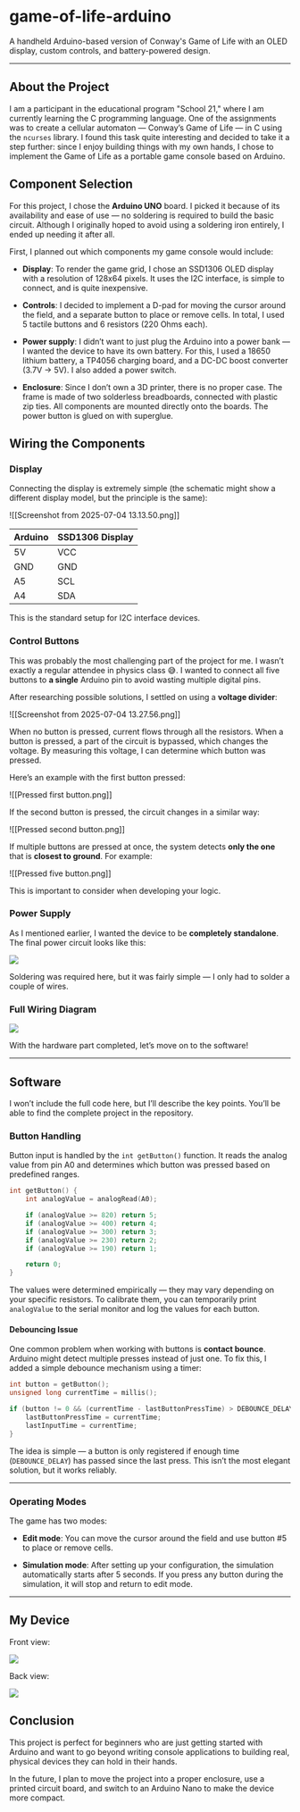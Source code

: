 # game-of-life-arduino
A handheld Arduino-based version of Conway's Game of Life with an OLED display, custom controls, and battery-powered design.

---

## About the Project

I am a participant in the educational program "School 21," where I am currently learning the C programming language. One of the assignments was to create a cellular automaton — Conway’s Game of Life — in C using the `ncurses` library. I found this task quite interesting and decided to take it a step further: since I enjoy building things with my own hands, I chose to implement the Game of Life as a portable game console based on Arduino.

## Component Selection

For this project, I chose the **Arduino UNO** board. I picked it because of its availability and ease of use — no soldering is required to build the basic circuit. Although I originally hoped to avoid using a soldering iron entirely, I ended up needing it after all.

First, I planned out which components my game console would include:

- **Display**: To render the game grid, I chose an SSD1306 OLED display with a resolution of 128x64 pixels. It uses the I2C interface, is simple to connect, and is quite inexpensive.
    
- **Controls**: I decided to implement a D-pad for moving the cursor around the field, and a separate button to place or remove cells. In total, I used 5 tactile buttons and 6 resistors (220 Ohms each).
    
- **Power supply**: I didn’t want to just plug the Arduino into a power bank — I wanted the device to have its own battery. For this, I used a 18650 lithium battery, a TP4056 charging board, and a DC-DC boost converter (3.7V → 5V). I also added a power switch.
    
- **Enclosure**: Since I don’t own a 3D printer, there is no proper case. The frame is made of two solderless breadboards, connected with plastic zip ties. All components are mounted directly onto the boards. The power button is glued on with superglue.
    

## Wiring the Components

### Display

Connecting the display is extremely simple (the schematic might show a different display model, but the principle is the same):

![[Screenshot from 2025-07-04 13.13.50.png]]

|Arduino|SSD1306 Display|
|---|---|
|5V|VCC|
|GND|GND|
|A5|SCL|
|A4|SDA|

This is the standard setup for I2C interface devices.

### Control Buttons

This was probably the most challenging part of the project for me. I wasn’t exactly a regular attendee in physics class 😅. I wanted to connect all five buttons to **a single** Arduino pin to avoid wasting multiple digital pins.

After researching possible solutions, I settled on using a **voltage divider**:

![[Screenshot from 2025-07-04 13.27.56.png]]

When no button is pressed, current flows through all the resistors. When a button is pressed, a part of the circuit is bypassed, which changes the voltage. By measuring this voltage, I can determine which button was pressed.

Here’s an example with the first button pressed:

![[Pressed first button.png]]

If the second button is pressed, the circuit changes in a similar way:

![[Pressed second button.png]]

If multiple buttons are pressed at once, the system detects **only the one** that is **closest to ground**. For example:

![[Pressed five button.png]]

This is important to consider when developing your logic.

### Power Supply

As I mentioned earlier, I wanted the device to be **completely standalone**. The final power circuit looks like this:

![](https://github.com/vvetta/game-of-life-arduino/blob/main/images/Screenshot%20From%202025-07-05%2013-06-31.png)

Soldering was required here, but it was fairly simple — I only had to solder a couple of wires.

### Full Wiring Diagram

![](https://github.com/vvetta/game-of-life-arduino/blob/main/images/Full_scheme.png)

With the hardware part completed, let’s move on to the software!

---

## Software

I won’t include the full code here, but I’ll describe the key points. You’ll be able to find the complete project in the repository.

### Button Handling

Button input is handled by the `int getButton()` function. It reads the analog value from pin A0 and determines which button was pressed based on predefined ranges.

```c
int getButton() {
	int analogValue = analogRead(A0);

	if (analogValue >= 820) return 5;
	if (analogValue >= 400) return 4;
	if (analogValue >= 300) return 3;
	if (analogValue >= 230) return 2;
	if (analogValue >= 190) return 1;

	return 0;
}
```

The values were determined empirically — they may vary depending on your specific resistors. To calibrate them, you can temporarily print `analogValue` to the serial monitor and log the values for each button.

#### Debouncing Issue

One common problem when working with buttons is **contact bounce**. Arduino might detect multiple presses instead of just one. To fix this, I added a simple debounce mechanism using a timer:

```c
int button = getButton();
unsigned long currentTime = millis();

if (button != 0 && (currentTime - lastButtonPressTime) > DEBOUNCE_DELAY) {
	lastButtonPressTime = currentTime;
	lastInputTime = currentTime;
}
```

The idea is simple — a button is only registered if enough time (`DEBOUNCE_DELAY`) has passed since the last press. This isn’t the most elegant solution, but it works reliably.

---

### Operating Modes

The game has two modes:

- **Edit mode**: You can move the cursor around the field and use button #5 to place or remove cells.
    
- **Simulation mode**: After setting up your configuration, the simulation automatically starts after 5 seconds. If you press any button during the simulation, it will stop and return to edit mode.
    

---

## My Device

Front view:

![](https://github.com/vvetta/game-of-life-arduino/blob/main/images/Screenshot%20From%202025-07-05%2014-24-52.png)

Back view:

![](https://github.com/vvetta/game-of-life-arduino/blob/main/images/Screenshot%20From%202025-07-05%2014-25-17.png)

## Conclusion

This project is perfect for beginners who are just getting started with Arduino and want to go beyond writing console applications to building real, physical devices they can hold in their hands.

In the future, I plan to move the project into a proper enclosure, use a printed circuit board, and switch to an Arduino Nano to make the device more compact.
